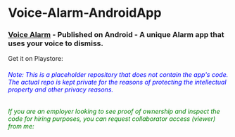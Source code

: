 # Voice-Alarm-AndroidApp
<h3><a href="https://play.google.com/store/apps/details?id=my.app.rajanbirsingh.voicealarm">Voice Alarm</a> - Published on Android - A unique Alarm app that uses your voice to dismiss. </h3>

<p>Get it on Playstore: <u><a href="https://play.google.com/store/apps/details?id=my.app.rajanbirsingh.voicealarm"></a></u></p>

<h6 style="color: blue;">Note: This is a placeholder repository that does not contain the app's code. The actual repo is kept private for the reasons of protecting the intellectual property and other privacy reasons.</h6>

<h6 style="color: green">If you are an employer looking to see proof of ownership and inspect the code for hiring purposes, you can request collaborator access (viewer) from me: <a href="mailto:singh.rbir@gmail.com"></a></h6>




